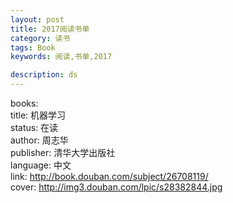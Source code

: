 ```yaml
---
layout: post
title: 2017阅读书单
category: 读书
tags: Book
keywords: 阅读,书单,2017

description: ds
---
```

books:   
     title: 机器学习  
      status: 在读  
      author: 周志华  
      publisher: 清华大学出版社  
      language: 中文  
      link: http://book.douban.com/subject/26708119/          
      cover: http://img3.douban.com/lpic/s28382844.jpg
